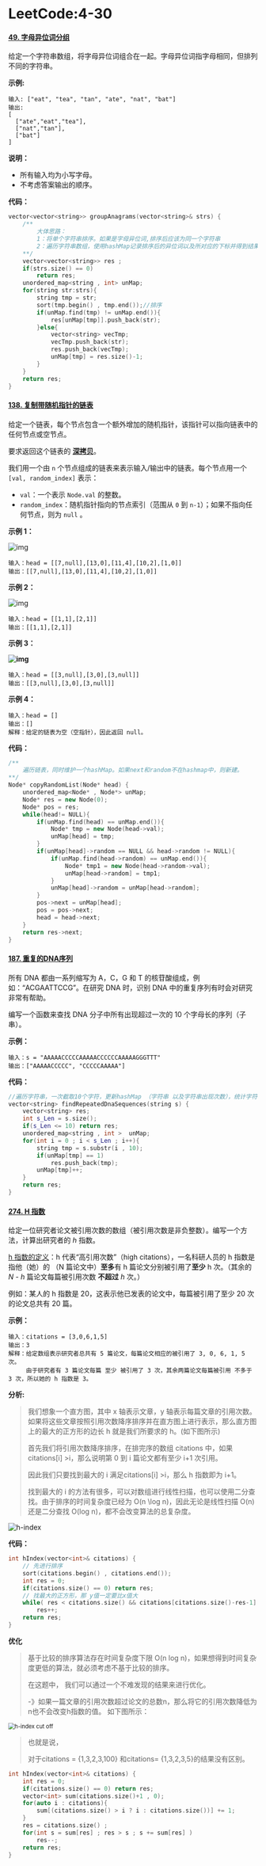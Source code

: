 # LeetCode:4-30

#### [49. 字母异位词分组](https://leetcode-cn.com/problems/group-anagrams/)

给定一个字符串数组，将字母异位词组合在一起。字母异位词指字母相同，但排列不同的字符串。

**示例:**

```
输入: ["eat", "tea", "tan", "ate", "nat", "bat"]
输出:
[
  ["ate","eat","tea"],
  ["nat","tan"],
  ["bat"]
]
```

**说明：**

- 所有输入均为小写字母。
- 不考虑答案输出的顺序。

**代码：**

~~~~c++
vector<vector<string>> groupAnagrams(vector<string>& strs) {
    /**
    	大体思路：
    	1：将单个字符串排序。如果是字母异位词,排序后应该为同一个字符串
    	2：遍历字符串数组，使用hashMap记录排序后的异位词以及所对应的下标并得到结果
    **/
    vector<vector<string>> res ;
    if(strs.size() == 0)
        return res;
    unordered_map<string , int> unMap;
    for(string str:strs){
        string tmp = str;
        sort(tmp.begin() , tmp.end());//排序
        if(unMap.find(tmp) != unMap.end()){
            res[unMap[tmp]].push_back(str);
        }else{
            vector<string> vecTmp;
            vecTmp.push_back(str);
            res.push_back(vecTmp);
            unMap[tmp] = res.size()-1;
        }
    }
    return res;
}
~~~~



#### [138. 复制带随机指针的链表](https://leetcode-cn.com/problems/copy-list-with-random-pointer/)

给定一个链表，每个节点包含一个额外增加的随机指针，该指针可以指向链表中的任何节点或空节点。

要求返回这个链表的 **[深拷贝](https://baike.baidu.com/item/深拷贝/22785317?fr=aladdin)**。 

我们用一个由 `n` 个节点组成的链表来表示输入/输出中的链表。每个节点用一个 `[val, random_index]` 表示：

- `val`：一个表示 `Node.val` 的整数。
- `random_index`：随机指针指向的节点索引（范围从 `0` 到 `n-1`）；如果不指向任何节点，则为 `null` 。

 

**示例 1：**

![img](https://assets.leetcode-cn.com/aliyun-lc-upload/uploads/2020/01/09/e1.png)

```
输入：head = [[7,null],[13,0],[11,4],[10,2],[1,0]]
输出：[[7,null],[13,0],[11,4],[10,2],[1,0]]
```

**示例 2：**

![img](https://assets.leetcode-cn.com/aliyun-lc-upload/uploads/2020/01/09/e2.png)

```
输入：head = [[1,1],[2,1]]
输出：[[1,1],[2,1]]
```

**示例 3：**

**![img](https://assets.leetcode-cn.com/aliyun-lc-upload/uploads/2020/01/09/e3.png)**

```
输入：head = [[3,null],[3,0],[3,null]]
输出：[[3,null],[3,0],[3,null]]
```

**示例 4：**

```
输入：head = []
输出：[]
解释：给定的链表为空（空指针），因此返回 null。
```

**代码：**

```c++
/**
	遍历链表，同时维护一个hashMap。如果next和random不在hashmap中，则新建。
**/
Node* copyRandomList(Node* head) {
    unordered_map<Node* , Node*> unMap;
    Node* res = new Node(0);
    Node* pos = res;
    while(head!= NULL){
        if(unMap.find(head) == unMap.end()){
            Node* tmp = new Node(head->val);
            unMap[head] = tmp;
        }
        if(unMap[head]->random == NULL && head->random != NULL){
            if(unMap.find(head->random) == unMap.end()){
                Node* tmp1 = new Node(head->random->val);
                unMap[head->random] = tmp1;
            }
            unMap[head]->random = unMap[head->random];
        }
        pos->next = unMap[head];
        pos = pos->next;
        head = head->next;
    }
    return res->next;
}
```

#### [187. 重复的DNA序列](https://leetcode-cn.com/problems/repeated-dna-sequences/)

所有 DNA 都由一系列缩写为 A，C，G 和 T 的核苷酸组成，例如：“ACGAATTCCG”。在研究 DNA 时，识别 DNA 中的重复序列有时会对研究非常有帮助。

编写一个函数来查找 DNA 分子中所有出现超过一次的 10 个字母长的序列（子串）。

 

**示例：**

```
输入：s = "AAAAACCCCCAAAAACCCCCCAAAAAGGGTTT"
输出：["AAAAACCCCC", "CCCCCAAAAA"]
```

**代码：**

```c++
//遍历字符串，一次截取10个字符，更新hashMap （字符串 以及字符串出现次数），统计字符串出现次数超过1的即可
vector<string> findRepeatedDnaSequences(string s) {
    vector<string> res;
    int s_Len = s.size();
    if(s_Len <= 10) return res;
    unordered_map<string , int >  unMap;
    for(int i = 0 ; i < s_Len ; i++){
        string tmp = s.substr(i , 10);
        if(unMap[tmp] == 1)
            res.push_back(tmp);
        unMap[tmp]++;
    }
    return res;
}
```

#### [274. H 指数](https://leetcode-cn.com/problems/h-index/)

给定一位研究者论文被引用次数的数组（被引用次数是非负整数）。编写一个方法，计算出研究者的 *h* 指数。

[h 指数的定义](https://baike.baidu.com/item/h-index/3991452?fr=aladdin)：h 代表“高引用次数”（high citations），一名科研人员的 h 指数是指他（她）的 （N 篇论文中）**至多**有 h 篇论文分别被引用了**至少** h 次。（其余的 *N - h* 篇论文每篇被引用次数 **不超过** *h* 次。）

例如：某人的 h 指数是 20，这表示他已发表的论文中，每篇被引用了至少 20 次的论文总共有 20 篇。

 

**示例：**

```
输入：citations = [3,0,6,1,5]
输出：3 
解释：给定数组表示研究者总共有 5 篇论文，每篇论文相应的被引用了 3, 0, 6, 1, 5 次。
     由于研究者有 3 篇论文每篇 至少 被引用了 3 次，其余两篇论文每篇被引用 不多于 3 次，所以她的 h 指数是 3。
```

**分析:**

> 我们想象一个直方图，其中 x 轴表示文章，y 轴表示每篇文章的引用次数。如果将这些文章按照引用次数降序排序并在直方图上进行表示，那么直方图上的最大的正方形的边长 h 就是我们所要求的 h。(如下图所示)
>
> 首先我们将引用次数降序排序，在排完序的数组 citations 中，如果citations[i] >i，那么说明第 0 到 i 篇论文都有至少 i+1 次引用。
>
> 因此我们只要找到最大的 i 满足citations[i] >i，那么 h 指数即为 i+1。
>
> 找到最大的 i 的方法有很多，可以对数组进行线性扫描，也可以使用二分查找。由于排序的时间复杂度已经为 O(n \log n)，因此无论是线性扫描 O(n)还是二分查找 O(log n)，都不会改变算法的总复杂度。

![h-index](https://pic.leetcode-cn.com/Figures/274_H_index.svg)





**代码：**

~~~~c++
int hIndex(vector<int>& citations) {
    // 先进行排序
    sort(citations.begin() , citations.end());
    int res = 0;
    if(citations.size() == 0) return res;
    // 找最大的正方形，那 y值一定要比x值大
    while( res < citations.size() && citations[citations.size()-res-1] > res )
        res++;
    return res;
}
~~~~

**优化**

> 基于比较的排序算法存在时间复杂度下限 O(n log n)，如果想得到时间复杂度更低的算法，就必须考虑不基于比较的排序。
>
> 在这题中， 我们可以通过一个不难发现的结果来进行优化。
>
> -》如果一篇文章的引用次数超过论文的总数n，那么将它的引用次数降低为n也不会改变h指数的值。 如下图所示：

<img src="https://pic.leetcode-cn.com/Figures/274_H_index_2.svg" alt="h-index cut off" style="zoom:80%;" />

> 也就是说，
>
> 对于citations = {1,3,2,3,100} 和citations= {1,3,2,3,5}的结果没有区别。

~~~~c++
int hIndex(vector<int>& citations) {
    int res = 0;
    if(citations.size() == 0) return res;
    vector<int> sum(citations.size()+1 , 0);
    for(auto i : citations){
        sum[(citations.size() > i ? i : citations.size())] += 1;
    }
    res = citations.size() ;
    for(int s = sum[res] ; res > s ; s += sum[res] )
        res--;
    return res;
}
~~~~

